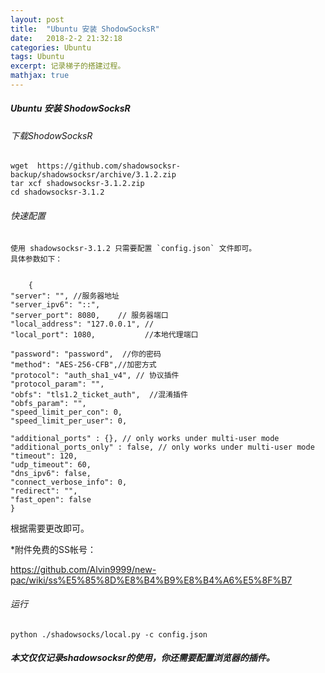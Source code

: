 ```yaml
---
layout: post
title:  "Ubuntu 安装 ShodowSocksR"
date:   2018-2-2 21:32:18
categories: Ubuntu
tags: Ubuntu
excerpt: 记录梯子的搭建过程。
mathjax: true
---
```

##### Ubuntu 安装 ShodowSocksR

######  下载ShodowSocksR

	
  
	wget  https://github.com/shadowsocksr-backup/shadowsocksr/archive/3.1.2.zip
	tar xcf shadowsocksr-3.1.2.zip
	cd shadowsocksr-3.1.2
	

###### 快速配置

	使用 shadowsocksr-3.1.2 只需要配置 `config.json` 文件即可。
	具体参数如下：


		{
    "server": "", //服务器地址
    "server_ipv6": "::",
    "server_port": 8080, 	// 服务器端口
    "local_address": "127.0.0.1", //
    "local_port": 1080,           //本地代理端口

    "password": "password",  //你的密码
    "method": "AES-256-CFB",//加密方式
    "protocol": "auth_sha1_v4", // 协议插件
    "protocol_param": "",
    "obfs": "tls1.2_ticket_auth",  //混淆插件
    "obfs_param": "",
    "speed_limit_per_con": 0,
    "speed_limit_per_user": 0,

    "additional_ports" : {}, // only works under multi-user mode
    "additional_ports_only" : false, // only works under multi-user mode
    "timeout": 120,
    "udp_timeout": 60,
    "dns_ipv6": false,
    "connect_verbose_info": 0,
    "redirect": "",
    "fast_open": false
	}


根据需要更改即可。
	
*附件免费的SS帐号：
  
  https://github.com/Alvin9999/new-pac/wiki/ss%E5%85%8D%E8%B4%B9%E8%B4%A6%E5%8F%B7


###### 运行

	
	python ./shadowsocks/local.py -c config.json
	



#####  本文仅仅记录shadowsocksr的使用，你还需要配置浏览器的插件。




